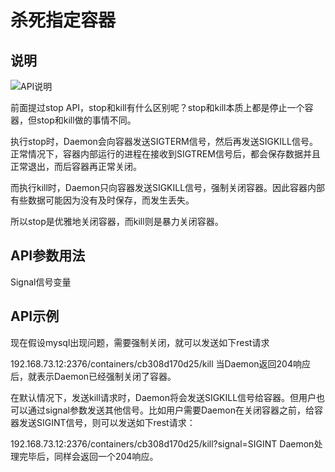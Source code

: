 # 杀死指定容器

## 说明

![API说明](http://images.dostudy.top/doc/docker/72a65758-eb6e-4328-b503-fa43140b4f4c.png)

前面提过stop API，stop和kill有什么区别呢？stop和kill本质上都是停止一个容器，但stop和kill做的事情不同。

执行stop时，Daemon会向容器发送SIGTERM信号，然后再发送SIGKILL信号。正常情况下，容器内部运行的进程在接收到SIGTREM信号后，都会保存数据并且正常退出，而后容器再正常关闭。

而执行kill时，Daemon只向容器发送SIGKILL信号，强制关闭容器。因此容器内部有些数据可能因为没有及时保存，而发生丢失。

所以stop是优雅地关闭容器，而kill则是暴力关闭容器。

## API参数用法

Signal信号变量

## API示例

现在假设mysql出现问题，需要强制关闭，就可以发送如下rest请求

192.168.73.12:2376/containers/cb308d170d25/kill
当Daemon返回204响应后，就表示Daemon已经强制关闭了容器。

在默认情况下，发送kill请求时，Daemon将会发送SIGKILL信号给容器。但用户也可以通过signal参数发送其他信号。比如用户需要Daemon在关闭容器之前，给容器发送SIGINT信号，则可以发送如下rest请求：

192.168.73.12:2376/containers/cb308d170d25/kill?signal=SIGINT
Daemon处理完毕后，同样会返回一个204响应。
